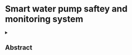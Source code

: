 # Smart water pump saftey and monitoring system
<details>
<summary><h2> Abstract </h2> </summary>
<br>
 
## Abstract
The Smart Water Pump Safety and Monitoring System is an IoT-based solution aimed at automating and securing the operation of water pumps in agricultural and domestic environments. This system integrates various sensors and modules, including temperature, rain, water level, tilt sensors, GPS, and Wi-Fi connectivity, to enable intelligent monitoring and control of water pumps. Users can remotely operate the pump and receive real-time alerts through the Blynk mobile application. The system is designed to prevent motor overheating, detect theft or unauthorized movement, and automate pump operation based on environmental conditions. By reducing manual intervention and improving energy efficiency, this project offers a cost-effective and user-friendly solution for modern water management. The system enhances reliability, safety, and ease of operation, with potential applications in agriculture, remote irrigation, and smart city infrastructure.
<details>
 <summary><h2> Abstract </h2> </summary>
<br>
 
## Objectives
Develop an IoT-enabled smart system to monitor and control water pumps remotely using sensors, GPS, and the Blynk mobile application for improved user convenience and automation.
Ensure safety and operational efficiency by automatically managing pump activity based on environmental conditions like water level, rain detection, and motor temperature to prevent damage and reduce energy usage.
Enhance security and reliability by integrating theft detection through tilt sensors and real-time location tracking using GPS, along with instant alerts for any anomalies or malfunctions.
## Methodology
The Smart Water Pump Safety and Monitoring System is implemented using a combination of hardware components and software integration to achieve automated control, safety, and remote accessibility. The ESP8266 microcontroller serves as the core unit, interfacing with sensors and handling wireless communication via Wi-Fi. A variety of sensors are used to monitor key parameters: a rain sensor detects rainfall to turn off the pump, a temperature sensor protects the motor from overheating, a water level sensor ensures timely water refilling, and a tilt sensor detects unauthorized movement, indicating possible theft. A GPS module is included to track the pump's location in case of tampering or theft. The system is connected to the Blynk mobile application, allowing users to monitor and control the pump remotely while receiving real-time notifications and alerts. This integration ensures continuous monitoring and intelligent decision-making, significantly reducing the need for manual intervention and enhancing the reliability and safety of the water pumping system.
### Block Diagram
![image](https://github.com/user-attachments/assets/16fe81d6-1d8a-463d-a87b-407fea568d2f)
### Circuit Diagram
![WhatsApp Image 2025-05-31 at 12 25 02_f73c8c18](https://github.com/user-attachments/assets/5306f411-af35-417e-9fd4-03cae78041a8)
# Result
![WhatsApp Image 2025-05-31 at 12 30 28_5ed4fd08](https://github.com/user-attachments/assets/f539a1d3-1388-4854-a874-3db41ba79801)
![image](https://github.com/user-attachments/assets/32994584-0974-488a-8fc7-0ca696b6f67e)


